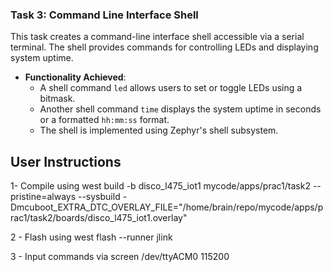 ### Task 3: Command Line Interface Shell
This task creates a command-line interface shell accessible via a serial terminal. The shell provides commands for controlling LEDs and displaying system uptime.  
- **Functionality Achieved**:
  - A shell command `led` allows users to set or toggle LEDs using a bitmask.
  - Another shell command `time` displays the system uptime in seconds or a formatted `hh:mm:ss` format.
  - The shell is implemented using Zephyr's shell subsystem.


## User Instructions
1- Compile using west build -b disco_l475_iot1 mycode/apps/prac1/task2 --pristine=always --sysbuild -Dmcuboot_EXTRA_DTC_OVERLAY_FILE="/home/brain/repo/mycode/apps/prac1/task2/boards/disco_l475_iot1.overlay"

2 - Flash using  west flash --runner jlink

3 - Input commands via screen /dev/ttyACM0 115200
 
